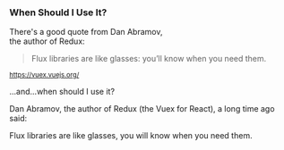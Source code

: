 ### When Should I Use It?

There's a good quote from Dan Abramov,<br>the author of Redux:

<blockquote>
Flux libraries are like glasses: you’ll know when you need them.
</blockquote>

<small>https://vuex.vuejs.org/</small>

<aside class="notes">
...and...when should I use it?

Dan Abramov, the author of Redux (the Vuex for React), a long time ago said:

Flux libraries are like glasses, you will know when you need them.
</aside>
